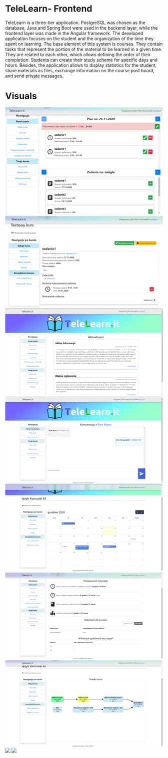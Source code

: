 # TeleLearn- Frontend
TeleLearn is a three-tier application. PostgreSQL was chosen as the database, Java and Spring Boot were used in the backend layer, while the frontend layer was made in the Angular framework. The developed application focuses on the student and the organization of the time they spent on learning. The base element of this system is courses. They contain tasks that represent the portion of the material to be learned in a given time. They are related to each other, which allows defining the order of their completion. Students can create their study scheme for specific days and hours. Besides, the application allows to display statistics for the student, share materials as files, exchange information on the course post board, and send private messages.
# Visuals
![](visuals/1.png)
![](visuals/2.png)
![](visuals/3.png)
![](visuals/4.png)
![](visuals/5.png)
![](visuals/6.png)
![](visuals/7.png)
![](visuals/1a.gif)
![](visuals/2.gif)